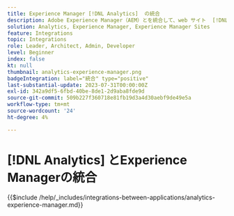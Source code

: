 ```yaml
---
title: Experience Manager [!DNL Analytics]  の統合
description: Adobe Experience Manager（AEM）とを統合して、web サイト  [!DNL Analytics]  のユーザーの行動をトラッキングおよび分析します。
solution: Analytics, Experience Manager, Experience Manager Sites
feature: Integrations
topic: Integrations
role: Leader, Architect, Admin, Developer
level: Beginner
index: false
kt: null
thumbnail: analytics-experience-manager.png
badgeIntegration: label="統合" type="positive"
last-substantial-update: 2023-07-31T00:00:00Z
exl-id: 342a9df5-6fbd-40be-8de1-2d9aba8fde9d
source-git-commit: 509b227f360718e81fb19d3a4d30aebf9de49e5a
workflow-type: tm+mt
source-wordcount: '24'
ht-degree: 4%

---
```


# [!DNL Analytics] とExperience Managerの統合

{{$include /help/_includes/integrations-between-applications/analytics-experience-manager.md}}
